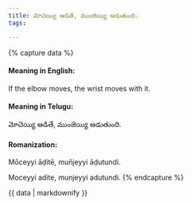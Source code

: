```yaml
---
title: మోచెయ్యి ఆడితే, ముంజెయ్యి ఆడుతుంది.
tags:

---
```


{% capture data %}
#### Meaning in English:
If the elbow moves, the wrist moves with it.

#### Meaning in Telugu:
మోచెయ్యి ఆడితే, ముంజెయ్యి ఆడుతుంది.

#### Romanization:
Mōceyyi āḍitē, mun̄jeyyi āḍutundi.

Moceyyi adite, munjeyyi adutundi.
{% endcapture %}

{{ data | markdownify }}

